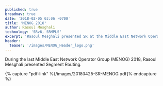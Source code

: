 ```yaml
---
published: true
breadnav: true
date: '2018-02-05 03:06 -0700'
title: 'MENOG 2018'
author: Rasoul Mesghali
technology: 'SRv6, SRMPLS'
excerpt: 'Rasoul Mesghali presented SR at the Middle East Network Operator Group.'
header:
  teaser: '/images/MENOG_Header_logo.png'
---    
```

During the last Middle East Network Operator Group (MENOG) 2018, Rasoul Mesghali presented Segment Routing.

{% capture "pdf-link" %}/images/20180425-SR-MENOG.pdf{% endcapture %}


<script src="{{ '/assets/js/pdfobject.min.js' | relative_url }}"></script>

<div class="fitvidsignore" id="pdf"></div>

<script>PDFObject.embed(" {{ pdf-link }} ", "#pdf", {height: "21.5em", width: "31.3em"});</script>

